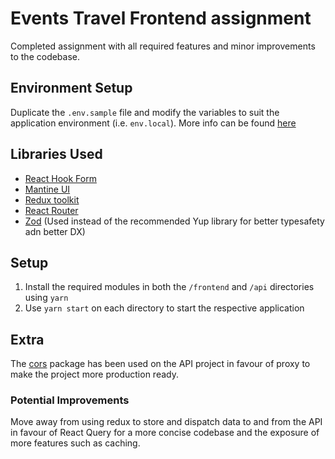 # Events Travel Frontend assignment

Completed assignment with all required features and minor improvements to the codebase.

## Environment Setup

Duplicate the `.env.sample` file and modify the variables to suit the application environment (i.e. `env.local`). More info can be found [here](https://create-react-app.dev/docs/adding-custom-environment-variables/)

## Libraries Used

- [React Hook Form](https://react-hook-form.com/)
- [Mantine UI](https://mantine.dev/)
- [Redux toolkit](https://redux-toolkit.js.org/)
- [React Router](https://reactrouter.com/en/main)
- [Zod](https://zod.dev/) (Used instead of the recommended Yup library for better typesafety adn better DX)

## Setup

1. Install the required modules in both the `/frontend` and `/api` directories using `yarn`
2. Use `yarn start` on each directory to start the respective application

## Extra

The [cors](https://github.com/expressjs/cors) package has been used on the API project in favour of proxy to make the project more production ready.

### Potential Improvements

Move away from using redux to store and dispatch data to and from the API in favour of React Query for a more concise codebase and the exposure of more features such as caching.